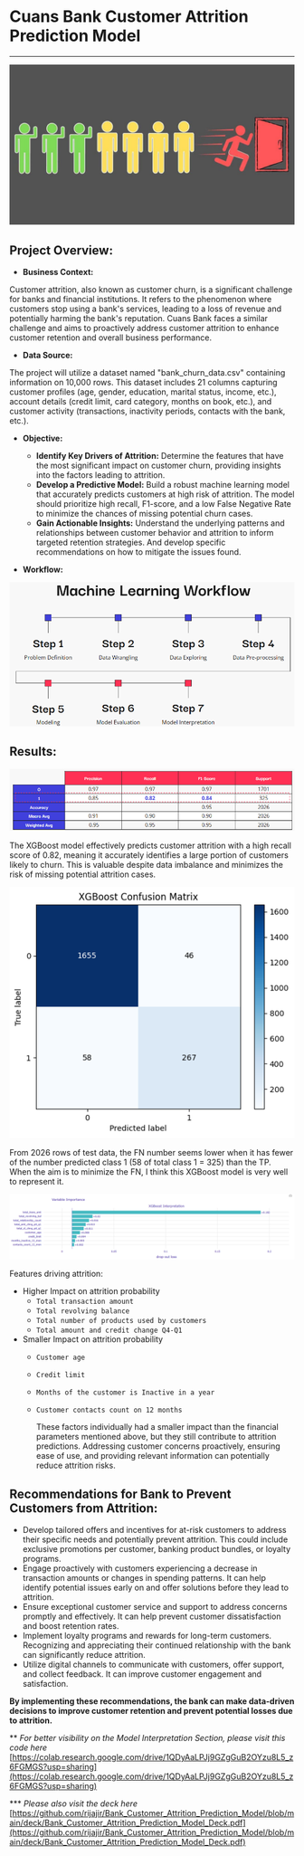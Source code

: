 # **Cuans Bank Customer Attrition Prediction Model**

---

![Thumbnail](images/thumbnail.jpeg)

## **Project Overview:**

* **Business Context:**

Customer attrition, also known as customer churn, is a significant challenge for banks and financial institutions. It refers to the phenomenon where customers stop using a bank's services, leading to a loss of revenue and potentially harming the bank's reputation. Cuans Bank faces a similar challenge and aims to proactively address customer attrition to enhance customer retention and overall business performance.

* **Data Source:**

The project will utilize a dataset named "bank_churn_data.csv" containing information on 10,000 rows. This dataset includes 21 columns capturing customer profiles (age, gender, education, marital status, income, etc.), account details (credit limit, card category, months on book, etc.), and customer activity (transactions, inactivity periods, contacts with the bank, etc.).

* **Objective:**

  * **Identify Key Drivers of Attrition:** Determine the features that have the most significant impact on customer churn, providing insights into the factors leading to attrition.
  * **Develop a Predictive Model:** Build a robust machine learning model that accurately predicts customers at high risk of attrition. The model should prioritize high recall, F1-score, and a low False Negative Rate to minimize the chances of missing potential churn cases.
  * **Gain Actionable Insights:** Understand the underlying patterns and relationships between customer behavior and attrition to inform targeted retention strategies. And develop specific recommendations on how to mitigate the issues found.

* **Workflow:**

![Method](images/method.png)

## **Results:**

![score](images/test_score.png)

The XGBoost model effectively predicts customer attrition with a high recall score of 0.82, meaning it accurately identifies a large portion of customers likely to churn. This is valuable despite data imbalance and minimizes the risk of missing potential attrition cases.

![matrix](images/conf_matrix.png)

From 2026 rows of test data, the FN number seems lower when it has fewer of the number predicted class 1 (58 of total class 1 = 325) than the TP. When the aim is to minimize the FN, I think this XGBoost model is very well to represent it.

![Feature Importance](images/feat.png)

Features driving attrition:
* Higher Impact on attrition probability
  * `Total transaction amount`
  * `Total revolving balance`
  * `Total number of products used by customers`
  * `Total amount and credit change Q4-Q1`
* Smaller Impact on attrition probability
  * `Customer age`
  * `Credit limit`
  * `Months of the customer is Inactive in a year`
  * `Customer contacts count on 12 months`
 
    These factors individually had a smaller impact than the financial parameters mentioned above, but they still contribute to attrition predictions. Addressing customer concerns proactively, ensuring ease of use, and providing relevant information can potentially reduce attrition risks.

## **Recommendations for Bank to Prevent Customers from Attrition:**

* Develop tailored offers and incentives for at-risk customers to address their specific needs and potentially prevent attrition. This could include exclusive promotions per customer, banking product bundles, or loyalty programs.
* Engage proactively with customers experiencing a decrease in transaction amounts or changes in spending patterns. It can help identify potential issues early on and offer solutions before they lead to attrition.
* Ensure exceptional customer service and support to address concerns promptly and effectively. It can help prevent customer dissatisfaction and boost retention rates.
* Implement loyalty programs and rewards for long-term customers. Recognizing and appreciating their continued relationship with the bank can significantly reduce attrition.
* Utilize digital channels to communicate with customers, offer support, and collect feedback. It can improve customer engagement and satisfaction.

**By implementing these recommendations, the bank can make data-driven decisions to improve customer retention and prevent potential losses due to attrition.**

** *For better visibility on the Model Interpretation Section, please visit this code here* [https://colab.research.google.com/drive/1QDyAaLPJj9GZgGuB2OYzu8L5_z6FGMGS?usp=sharing](https://colab.research.google.com/drive/1QDyAaLPJj9GZgGuB2OYzu8L5_z6FGMGS?usp=sharing)

*** *Please also visit the deck here* [https://github.com/rijajir/Bank_Customer_Attrition_Prediction_Model/blob/main/deck/Bank_Customer_Attrition_Prediction_Model_Deck.pdf](https://github.com/rijajir/Bank_Customer_Attrition_Prediction_Model/blob/main/deck/Bank_Customer_Attrition_Prediction_Model_Deck.pdf)
